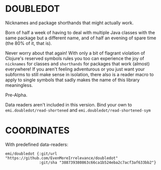 # DOUBLEDOT

Nicknames and package shorthands that might actually work.

Born of half a week of having to deal with multiple Java classes with the same package but a different name, and of half an evening of spare time (the 80% of it, that is).

Never worry about that again! With only a bit of flagrant violation of Clojure's reserved symbols rules you too can experience the joy of `nicknames` for classes and `shorthands` for packages that work (almost) everywhere! If you aren't feeling adventurous or you just want your subforms to still make sense in isolation, there also is a reader macro to apply to single symbols that sadly makes the name of this library meaningless.

Pre-Alpha.

Data readers aren't included in this version. Bind your own to `emi.doubledot/read-shortened` and `emi.doubledot/read-shortened-sym`

# COORDINATES

With predefined data-readers:
```
emi/doubledot {:git/url "https://github.com/EvenMoreIrrelevance/doubledot"
               :git/sha "388739380863c66ca1b524eba2c7acf3af633bb2"}
```